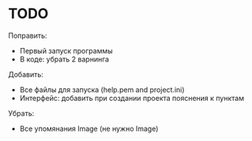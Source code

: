 TODO
====
Поправить:
* Первый запуск программы
* В коде: убрать 2 варнинга


Добавить:
* Все файлы для запуска (help.pem and project.ini)
* Интерфейс: добавить при создании проекта пояснения к пунктам

Убрать:
* Все упомянания Image (не нужно Image)


